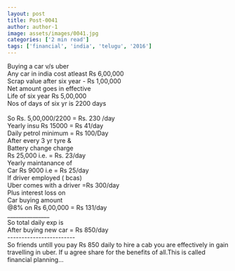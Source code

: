 ```yaml
---
layout: post
title: Post-0041
author: author-1
image: assets/images/0041.jpg
categories: ['2 min read']
tags: ['financial', 'india', 'telugu', '2016']
---
```

Buying a car v/s uber  <br>
 Any car  in india cost atleast Rs 6,00,000  <br>
 Scrap value after six year  -    Rs 1,00,000  <br>
 Net amount goes in effective  <br>
 Life of six year                          Rs  5,00,000  <br>
 Nos of days of six yr is 2200 days  <br>
   <br>
 So Rs. 5,00,000/2200        = Rs.   230 /day  <br>
 Yearly insu Rs 15000        = Rs       41/day  <br>
 Daily petrol      minimum   = Rs    100/Day  <br>
 After every 3 yr tyre &  <br>
 Battery change charge  <br>
 Rs 25,000  i.e.                      = Rs. 23/day  <br>
 Yearly maintanance of  <br>
 Car Rs 9000 i.e                    = Rs  25/day  <br>
 If driver employed ( bcas)  <br>
 Uber comes with a driver   =Rs 300/day  <br>
 Plus interest loss on  <br>
 Car buying amount  <br>
 @8% on Rs 6,00,000           = Rs 131/day  <br>
 _______________  <br>
 So total daily exp is  <br>
 After buying new car         = Rs 850/day  <br>
 ------------------------  <br>
 So friends untill you pay Rs 850 daily to hire a cab you are effectively in gain travelling in uber. If u agree share for the benefits of all.This is called financial planning...